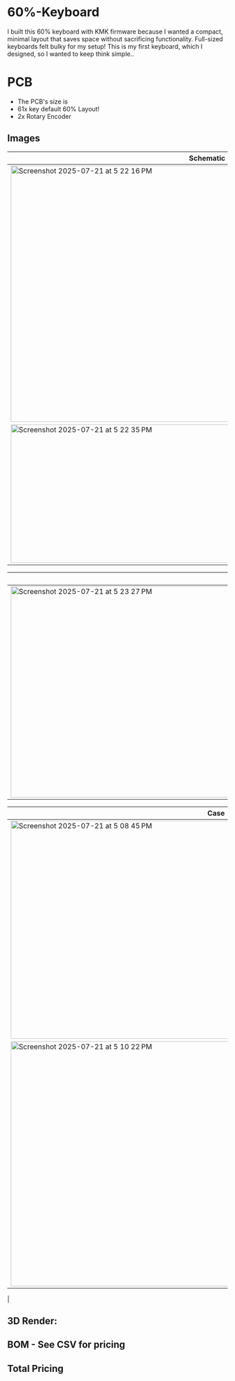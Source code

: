 # 60%-Keyboard

I built this 60% keyboard with KMK firmware because I wanted a compact, minimal layout that saves space without sacrificing functionality. Full-sized keyboards felt bulky for my setup! This is my first keyboard, which I designed, so I wanted to keep think simple..

# PCB
- The PCB's size is
- 61x key default 60% Layout!
- 2x Rotary Encoder

## Images


| Schematic                 |
| ------------------------- |
| <img width="828" height="586" alt="Screenshot 2025-07-21 at 5 22 16 PM" src="https://github.com/user-attachments/assets/25c0ebbc-c2d9-4d11-ac57-100f084ba196" /> |
| <img width="898" height="317" alt="Screenshot 2025-07-21 at 5 22 35 PM" src="https://github.com/user-attachments/assets/6c0c90d1-ae54-43ff-be6d-679db194a6f5" /> |


| PCB                   |
| --------------------- |
| <img width="1029" height="483" alt="Screenshot 2025-07-21 at 5 23 27 PM" src="https://github.com/user-attachments/assets/e3dd2c8c-78dc-4125-bb62-7b27bb375641" /> |


| Case                  |
| --------------------- |
| <img width="939" height="499" alt="Screenshot 2025-07-21 at 5 08 45 PM" src="https://github.com/user-attachments/assets/c9c08dc3-6a2f-4497-91ec-ee0285ae81d3" />|
| <img width="884" height="560" alt="Screenshot 2025-07-21 at 5 10 22 PM" src="https://github.com/user-attachments/assets/41986d2a-ee07-4fb3-a305-38cdb8490b15" />
|



## 3D Render:


## BOM - See CSV for pricing


## Total Pricing

